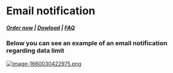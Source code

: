 # Email notification

#####  [Order now](https://puqcloud.com/index.php?rp=/store/whmcs-module-nextcloud) | [Dowload](https://download.puqcloud.com/WHMCS/servers/PUQ_WHMCS-Nextcloud/) | [FAQ](https://faq.puqcloud.com/)

### **Below you can see an example of an email notification regarding data limit**

[![image-1660030422975.png](https://doc.puq.info/uploads/images/gallery/2022-08/scaled-1680-/image-1660030422975.png)](https://doc.puq.info/uploads/images/gallery/2022-08/image-1660030422975.png)
